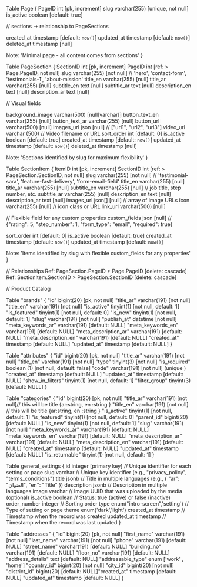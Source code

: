 Table Page {
PageID int [pk, increment]
slug varchar(255) [unique, not null]
is_active boolean [default: true]

// sections -> relationship to PageSections

created_at timestamp [default: `now()`]
updated_at timestamp [default: `now()`]
deleted_at timestamp [null]

Note: 'Minimal page - all content comes from sections'
}

Table PageSection {
SectionID int [pk, increment]
PageID int [ref: > Page.PageID, not null]
slug varchar(255) [not null] // 'hero', 'contact-form', 'testimonials-1', 'about-mission'
title_en varchar(255) [null]
title_ar varchar(255) [null]
subtitle_en text [null]
subtitle_ar text [null]
description_en text [null]
description_ar text [null]

// Visual fields

background_image varchar(500) [null]varchar[]
button_text_en varchar(255) [null]
button_text_ar varchar(255) [null]
button_url varchar(500) [null]
images_url json [null] // ["url1", "url2", "url3"]
video_url varchar (500) // Video filename or URL
sort_order int [default: 0]
is_active boolean [default: true]
created_at timestamp [default: `now()`]
updated_at timestamp [default: `now()`]
deleted_at timestamp [null]

Note: 'Sections identified by slug for maximum flexibility'
}

Table SectionItem {
ItemID int [pk, increment]
SectionID int [ref: > PageSection.SectionID, not null]
slug varchar(255) [not null] // 'testimonial-sara', 'feature-fast-delivery', 'form-email-field'
title_en varchar(255) [null]
title_ar varchar(255) [null]
subtitle_en varchar(255) [null] // job title, step number, etc.
subtitle_ar varchar(255) [null]
description_en text [null]
description_ar text [null]
images_url json[] [null] // array of image URLs
icon varchar(255) [null] // icon class or URL
link_url varchar(500) [null]

// Flexible field for any custom properties
custom_fields json [null] // {"rating": 5, "step_number": 1, "form_type": "email", "required": true}

sort_order int [default: 0]
is_active boolean [default: true]
created_at timestamp [default: `now()`]
updated_at timestamp [default: `now()`]

Note: 'Items identified by slug with flexible custom_fields for any properties'
}

// Relationships
Ref: PageSection.PageID > Page.PageID [delete: cascade]
Ref: SectionItem.SectionID > PageSection.SectionID [delete: cascade]

// Product Catalog

Table "brands" {
"id" bigint(20) [pk, not null]
"title_ar" varchar(191) [not null]
"title_en" varchar(191) [not null]
"is_active" tinyint(1) [not null, default: 1]
"is_featured" tinyint(1) [not null, default: 0]
"is_new" tinyint(1) [not null, default: 1]
"slug" varchar(191) [not null]
"publish_at" datetime [not null]
"meta_keywords_ar" varchar(191) [default: NULL]
"meta_keywords_en" varchar(191) [default: NULL]
"meta_description_ar" varchar(191) [default: NULL]
"meta_description_en" varchar(191) [default: NULL]
"created_at" timestamp [default: NULL]
"updated_at" timestamp [default: NULL]
}

Table "attributes" {
"id" bigint(20) [pk, not null]
"title_ar" varchar(191) [not null]
"title_en" varchar(191) [not null]
"type" tinyint(3) [not null]
"is_required" boolean (1) [not null, default: false]
"code" varchar(191) [not null] (unique )
"created_at" timestamp [default: NULL]
"updated_at" timestamp [default: NULL]
"show_in_filters" tinyint(1) [not null, default: 1]
"filter_group" tinyint(3) [default: NULL]
}

Table "categories" {
"id" bigint(20) [pk, not null]
"title_ar" varchar(191) [not null]// this will be title {ar:string, en :string }
"title_en" varchar(191) [not null] // this will be title {ar:string, en :string }
"is_active" tinyint(1) [not null, default: 1]
"is_featured" tinyint(1) [not null, default: 0]
"parent_id" bigint(20) [default: NULL]
"is_new" tinyint(1) [not null, default: 1]
"slug" varchar(191) [not null]
"meta_keywords_ar" varchar(191) [default: NULL]
"meta_keywords_en" varchar(191) [default: NULL]
"meta_description_ar" varchar(191) [default: NULL]
"meta_description_en" varchar(191) [default: NULL]
"created_at" timestamp [default: NULL]
"updated_at" timestamp [default: NULL]
"is_returnable" tinyint(1) [not null, default: 1]
}

Table general_settings {
id integer [primary key] // Unique identifier for each setting or page
slug varchar // Unique key identifier (e.g., "privacy_policy", "terms_conditions")
title jsonb // Title in multiple languages (e.g., { "ar": "العنوان", "en": "Title" })
description jsonb // Description in multiple languages
image varchar // Image UUID that was uploaded by the media (optional)
is_active boolean // Status: true (active) or false (inactive)
order_number integer // Sorting order
type enum("intro-screen",'setting') // Type of setting or page
theme enum('dark','light')
created_at timestamp // Timestamp when the record was created
updated_at timestamp // Timestamp when the record was last updated
}

Table "addresses" {
"id" bigint(20) [pk, not null]
"first_name" varchar(191) [not null]
"last_name" varchar(191) [not null]
"phone" varchar(191) [default: NULL]
"street_name" varchar(191) [default: NULL]
"building_no" varchar(191) [default: NULL]
"floor_no" varchar(191) [default: NULL]
"address_details" text [default: NULL]
"addressable_type" enum ['work' , 'home']
"country_id" bigint(20) [not null]
"city_id" bigint(20) [not null]
"district_id" bigint(20) [default: NULL]"created_at" timestamp [default: NULL]
"updated_at" timestamp [default: NULL]
}
